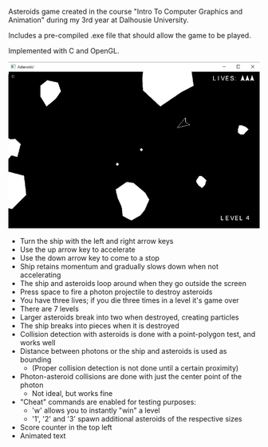 Asteroids game created in the course "Intro To Computer Graphics and Animation" during my 3rd year at Dalhousie University.

Includes a pre-compiled .exe file that should allow the game to be played.

Implemented with C and OpenGL.

![Screenshot](image.png)

* Turn the ship with the left and right arrow keys
* Use the up arrow key to accelerate
* Use the down arrow key to come to a stop
* Ship retains momentum and gradually slows down when not accelerating
* The ship and asteroids loop around when they go outside the screen
* Press space to fire a photon projectile to destroy asteroids
* You have three lives; if you die three times in a level it's game over
* There are 7 levels
* Larger asteroids break into two when destroyed, creating particles
* The ship breaks into pieces when it is destroyed
* Collision detection with asteroids is done with a point-polygon test, and works well
* Distance between photons or the ship and asteroids is used as bounding
	- (Proper collision detection is not done until a certain proximity)
* Photon-asteroid collisions are done with just the center point of the photon
	- Not ideal, but works fine
* "Cheat" commands are enabled for testing purposes:
	- 'w' allows you to instantly "win" a level
	- '1', '2' and '3' spawn additional asteroids of the respective sizes
* Score counter in the top left
* Animated text
